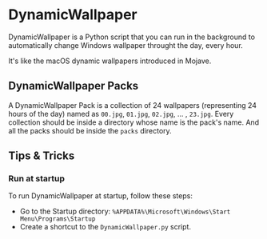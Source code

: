 # DynamicWallpaper
DynamicWallpaper is a Python script that you can run in the background to
automatically change Windows wallpaper throught the day, every hour.

It's like the macOS dynamic wallpapers introduced in Mojave.

## DynamicWallpaper Packs
A DynamicWallpaper Pack is a collection of 24 wallpapers (representing 24 hours
of the day) named as `00.jpg`, `01.jpg`, `02.jpg`, ... , `23.jpg`.
Every collection should be inside a directory whose name is the pack's name.
And all the packs should be inside the `packs` directory.


## Tips & Tricks

### Run at startup
To run DynamicWallpaper at startup, follow these steps:
- Go to the Startup directory:
  `%APPDATA%\Microsoft\Windows\Start Menu\Programs\Startup`
- Create a shortcut to the `DynamicWallpaper.py` script.
